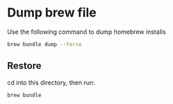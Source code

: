 # Dump brew file

Use the following command to dump homebrew installs

```bash
brew bundle dump --force
```

## Restore

cd into this directory, then run:

```bash
brew bundle
```

